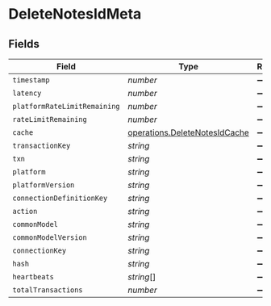 # DeleteNotesIdMeta


## Fields

| Field                                                                          | Type                                                                           | Required                                                                       | Description                                                                    |
| ------------------------------------------------------------------------------ | ------------------------------------------------------------------------------ | ------------------------------------------------------------------------------ | ------------------------------------------------------------------------------ |
| `timestamp`                                                                    | *number*                                                                       | :heavy_minus_sign:                                                             | N/A                                                                            |
| `latency`                                                                      | *number*                                                                       | :heavy_minus_sign:                                                             | N/A                                                                            |
| `platformRateLimitRemaining`                                                   | *number*                                                                       | :heavy_minus_sign:                                                             | N/A                                                                            |
| `rateLimitRemaining`                                                           | *number*                                                                       | :heavy_minus_sign:                                                             | N/A                                                                            |
| `cache`                                                                        | [operations.DeleteNotesIdCache](../../models/operations/deletenotesidcache.md) | :heavy_minus_sign:                                                             | N/A                                                                            |
| `transactionKey`                                                               | *string*                                                                       | :heavy_minus_sign:                                                             | N/A                                                                            |
| `txn`                                                                          | *string*                                                                       | :heavy_minus_sign:                                                             | N/A                                                                            |
| `platform`                                                                     | *string*                                                                       | :heavy_minus_sign:                                                             | N/A                                                                            |
| `platformVersion`                                                              | *string*                                                                       | :heavy_minus_sign:                                                             | N/A                                                                            |
| `connectionDefinitionKey`                                                      | *string*                                                                       | :heavy_minus_sign:                                                             | N/A                                                                            |
| `action`                                                                       | *string*                                                                       | :heavy_minus_sign:                                                             | N/A                                                                            |
| `commonModel`                                                                  | *string*                                                                       | :heavy_minus_sign:                                                             | N/A                                                                            |
| `commonModelVersion`                                                           | *string*                                                                       | :heavy_minus_sign:                                                             | N/A                                                                            |
| `connectionKey`                                                                | *string*                                                                       | :heavy_minus_sign:                                                             | N/A                                                                            |
| `hash`                                                                         | *string*                                                                       | :heavy_minus_sign:                                                             | N/A                                                                            |
| `heartbeats`                                                                   | *string*[]                                                                     | :heavy_minus_sign:                                                             | N/A                                                                            |
| `totalTransactions`                                                            | *number*                                                                       | :heavy_minus_sign:                                                             | N/A                                                                            |